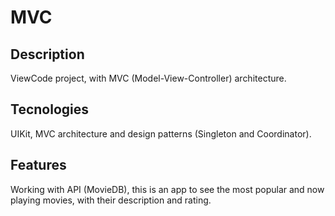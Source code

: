 # MVC

## Description
ViewCode project, with MVC (Model-View-Controller) architecture.

## Tecnologies
UIKit, MVC architecture and design patterns (Singleton and Coordinator).

## Features
Working with API (MovieDB), this is an app to see the most popular and now playing movies, with their description and rating. 
